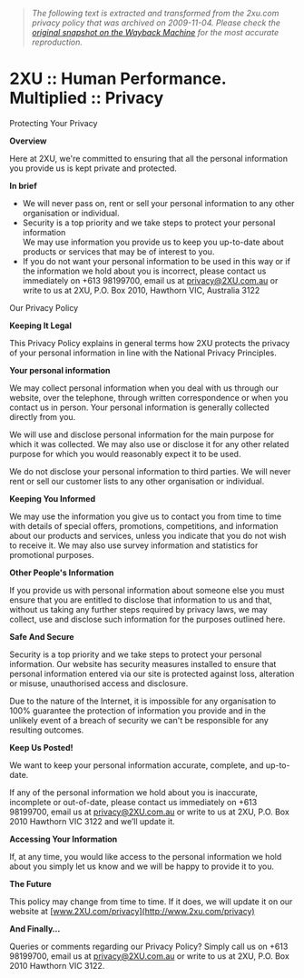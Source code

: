 > *The following text is extracted and transformed from the 2xu.com privacy policy that was archived on 2009-11-04. Please check the [original snapshot on the Wayback Machine](https://web.archive.org/web/20091104223259id_/http%3A//www.2xu.com/privacy) for the most accurate reproduction.*

# 2XU :: Human Performance. Multiplied :: Privacy

Protecting Your Privacy

**Overview**

Here at 2XU, we're committed to ensuring that all the personal information you provide us is kept private and protected.

**In brief**

  * We will never pass on, rent or sell your personal information to any other organisation or individual.
  * Security is a top priority and we take steps to protect your personal information  
We may use information you provide us to keep you up-to-date about products or services that may be of interest to you.
  * If you do not want your personal information to be used in this way or if the information we hold about you is incorrect, please contact us immediately on +613 98199700, email us at privacy@2XU.com.au or write to us at 2XU, P.O. Box 2010, Hawthorn VIC, Australia 3122



Our Privacy Policy

**Keeping It Legal**

This Privacy Policy explains in general terms how 2XU protects the privacy of your personal information in line with the National Privacy Principles.

**Your personal information**

We may collect personal information when you deal with us through our website, over the telephone, through written correspondence or when you contact us in person. Your personal information is generally collected directly from you.

We will use and disclose personal information for the main purpose for which it was collected. We may also use or disclose it for any other related purpose for which you would reasonably expect it to be used.

We do not disclose your personal information to third parties. We will never rent or sell our customer lists to any other organisation or individual.

**Keeping You Informed**

We may use the information you give us to contact you from time to time with details of special offers, promotions, competitions, and information about our products and services, unless you indicate that you do not wish to receive it. We may also use survey information and statistics for promotional purposes.

**Other People's Information**

If you provide us with personal information about someone else you must ensure that you are entitled to disclose that information to us and that, without us taking any further steps required by privacy laws, we may collect, use and disclose such information for the purposes outlined here.

**Safe And Secure**

Security is a top priority and we take steps to protect your personal information. Our website has security measures installed to ensure that personal information entered via our site is protected against loss, alteration or misuse, unauthorised access and disclosure.

Due to the nature of the Internet, it is impossible for any organisation to 100% guarantee the protection of information you provide and in the unlikely event of a breach of security we can't be responsible for any resulting outcomes.

**Keep Us Posted!**

We want to keep your personal information accurate, complete, and up-to-date.

If any of the personal information we hold about you is inaccurate, incomplete or out-of-date, please contact us immediately on +613 98199700, email us at [privacy@2XU.com.au](mailto:privacy@2XU.com.au) or write to us at 2XU, P.O. Box 2010 Hawthorn VIC 3122 and we’ll update it.

**Accessing Your Information**

If, at any time, you would like access to the personal information we hold about you simply let us know and we will be happy to provide it to you.

**The Future**

This policy may change from time to time. If it does, we will update it on our website at [www.2XU.com/privacy](http://www.2xu.com/privacy)

**And Finally…**

Queries or comments regarding our Privacy Policy? Simply call us on +613 98199700, email us at [privacy@2XU.com.au](mailto:privacy@2XU.com.au) or write to us at 2XU, P.O. Box 2010 Hawthorn VIC 3122.  

